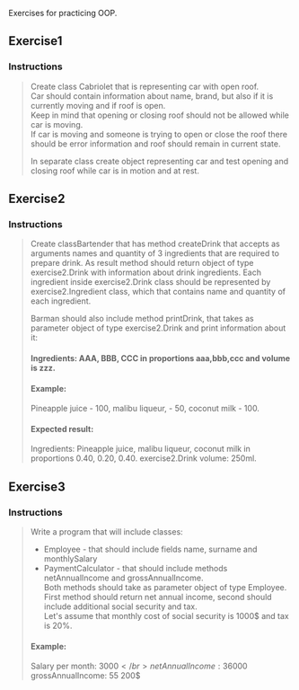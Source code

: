 Exercises for practicing OOP.

## Exercise1
### Instructions
>Create class Cabriolet that is representing car with open roof. </br>
>Car should contain information about name, brand, but also if it is currently moving and if roof is open.</br>
>Keep in mind that opening or closing roof should not be allowed while car is moving.</br>
>If car is moving and someone is trying to open or close the roof there should be error information and roof should remain in current state.
>
> In separate class create object representing car and test opening and closing roof while car is in motion and at rest.

## Exercise2
### Instructions
>Create classBartender that has method createDrink that accepts as arguments names and quantity of 3 ingredients
>that are required to prepare drink. As result method should return object of type exercise2.Drink with information about drink ingredients.
>Each ingredient inside exercise2.Drink class should be represented by exercise2.Ingredient class, which that contains name and quantity of each ingredient.
> 
>Barman should also include method printDrink, that takes as parameter object of type exercise2.Drink and print information about it:
> 
> #### Ingredients: AAA, BBB, CCC in proportions aaa,bbb,ccc and volume is zzz.
> 
> #### Example: 
>Pineapple juice -  100, malibu  liqueur, - 50, coconut milk - 100.
> #### Expected result: 
>Ingredients: Pineapple juice, malibu liqueur, coconut milk in proportions 0.40, 0.20, 0.40. exercise2.Drink volume: 250ml.

## Exercise3
### Instructions
> Write a program that will include classes:
> * Employee - that should include fields name, surname and monthlySalary
> * PaymentCalculator -  that should include methods netAnnualIncome and grossAnnualIncome.</br>
> Both methods should take as parameter object of type Employee. First method should return net annual income, 
> second should include additional social security and tax.</br>
> Let's assume that monthly cost of social security is 1000$ and tax is 20%.
> #### Example: 
> Salary per month: 3000$</br>
> netAnnualIncome: 36 000$</br>
> grossAnnualIncome: 55 200$</br>




